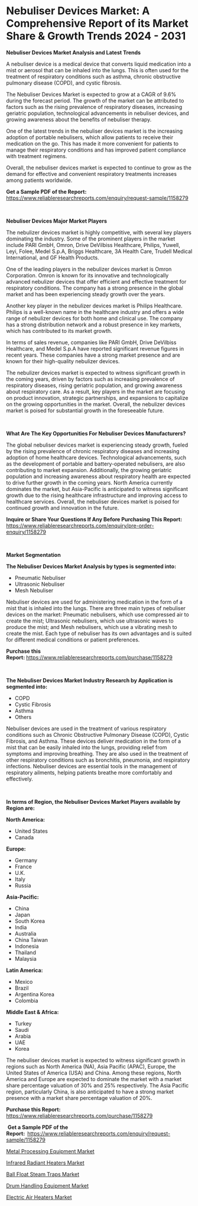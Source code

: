 <p><h1>Nebuliser Devices Market: A Comprehensive Report of its Market Share & Growth Trends 2024 - 2031</h1></p><p><strong>Nebuliser Devices Market Analysis and Latest Trends</strong></p>
<p><p>A nebuliser device is a medical device that converts liquid medication into a mist or aerosol that can be inhaled into the lungs. This is often used for the treatment of respiratory conditions such as asthma, chronic obstructive pulmonary disease (COPD), and cystic fibrosis.</p><p>The Nebuliser Devices Market is expected to grow at a CAGR of 9.6% during the forecast period. The growth of the market can be attributed to factors such as the rising prevalence of respiratory diseases, increasing geriatric population, technological advancements in nebuliser devices, and growing awareness about the benefits of nebuliser therapy.</p><p>One of the latest trends in the nebuliser devices market is the increasing adoption of portable nebulisers, which allow patients to receive their medication on the go. This has made it more convenient for patients to manage their respiratory conditions and has improved patient compliance with treatment regimens.</p><p>Overall, the nebuliser devices market is expected to continue to grow as the demand for effective and convenient respiratory treatments increases among patients worldwide.</p></p>
<p><strong>Get a Sample PDF of the Report:&nbsp;</strong> <a href="https://www.reliableresearchreports.com/enquiry/request-sample/1158279">https://www.reliableresearchreports.com/enquiry/request-sample/1158279</a></p>
<p>&nbsp;</p>
<p><strong>Nebuliser Devices Major Market Players</strong></p>
<p><p>The nebulizer devices market is highly competitive, with several key players dominating the industry. Some of the prominent players in the market include PARI GmbH, Omron, Drive DeVilbiss Healthcare, Philips, Yuwell, Leyi, Folee, Medel S.p.A, Briggs Healthcare, 3A Health Care, Trudell Medical International, and GF Health Products.</p><p>One of the leading players in the nebulizer devices market is Omron Corporation. Omron is known for its innovative and technologically advanced nebulizer devices that offer efficient and effective treatment for respiratory conditions. The company has a strong presence in the global market and has been experiencing steady growth over the years.</p><p>Another key player in the nebulizer devices market is Philips Healthcare. Philips is a well-known name in the healthcare industry and offers a wide range of nebulizer devices for both home and clinical use. The company has a strong distribution network and a robust presence in key markets, which has contributed to its market growth.</p><p>In terms of sales revenue, companies like PARI GmbH, Drive DeVilbiss Healthcare, and Medel S.p.A have reported significant revenue figures in recent years. These companies have a strong market presence and are known for their high-quality nebulizer devices.</p><p>The nebulizer devices market is expected to witness significant growth in the coming years, driven by factors such as increasing prevalence of respiratory diseases, rising geriatric population, and growing awareness about respiratory care. As a result, key players in the market are focusing on product innovation, strategic partnerships, and expansions to capitalize on the growing opportunities in the market. Overall, the nebulizer devices market is poised for substantial growth in the foreseeable future.</p></p>
<p>&nbsp;</p>
<p><strong>What Are The Key Opportunities For Nebuliser Devices Manufacturers?</strong></p>
<p><p>The global nebuliser devices market is experiencing steady growth, fueled by the rising prevalence of chronic respiratory diseases and increasing adoption of home healthcare devices. Technological advancements, such as the development of portable and battery-operated nebulisers, are also contributing to market expansion. Additionally, the growing geriatric population and increasing awareness about respiratory health are expected to drive further growth in the coming years. North America currently dominates the market, but Asia-Pacific is anticipated to witness significant growth due to the rising healthcare infrastructure and improving access to healthcare services. Overall, the nebuliser devices market is poised for continued growth and innovation in the future.</p></p>
<p><strong>Inquire or Share Your Questions If Any Before Purchasing This Report:</strong> <a href="https://www.reliableresearchreports.com/enquiry/pre-order-enquiry/1158279">https://www.reliableresearchreports.com/enquiry/pre-order-enquiry/1158279</a></p>
<p>&nbsp;</p>
<p><strong>Market Segmentation</strong></p>
<p><strong>The Nebuliser Devices Market Analysis by types is segmented into:</strong></p>
<p><ul><li>Pneumatic Nebuliser</li><li>Ultrasonic Nebuliser</li><li>Mesh Nebuliser</li></ul></p>
<p><p>Nebuliser devices are used for administering medication in the form of a mist that is inhaled into the lungs. There are three main types of nebuliser devices on the market: Pneumatic nebulisers, which use compressed air to create the mist; Ultrasonic nebulisers, which use ultrasonic waves to produce the mist; and Mesh nebulisers, which use a vibrating mesh to create the mist. Each type of nebuliser has its own advantages and is suited for different medical conditions or patient preferences.</p></p>
<p><strong>Purchase this Report:&nbsp;</strong><a href="https://www.reliableresearchreports.com/purchase/1158279">https://www.reliableresearchreports.com/purchase/1158279</a></p>
<p>&nbsp;</p>
<p><strong>The Nebuliser Devices Market Industry Research by Application is segmented into:</strong></p>
<p><ul><li>COPD</li><li>Cystic Fibrosis</li><li>Asthma</li><li>Others</li></ul></p>
<p><p>Nebuliser devices are used in the treatment of various respiratory conditions such as Chronic Obstructive Pulmonary Disease (COPD), Cystic Fibrosis, and Asthma. These devices deliver medication in the form of a mist that can be easily inhaled into the lungs, providing relief from symptoms and improving breathing. They are also used in the treatment of other respiratory conditions such as bronchitis, pneumonia, and respiratory infections. Nebuliser devices are essential tools in the management of respiratory ailments, helping patients breathe more comfortably and effectively.</p></p>
<p>&nbsp;</p>
<p><strong>In terms of Region, the Nebuliser Devices Market Players available by Region are:</strong></p>
<p>
    <p> <strong> North America: </strong>
        <ul>
            <li>United States</li>
            <li>Canada</li>
        </ul>
        </p> 
    <p> <strong> Europe: </strong>
        <ul>
            <li>Germany</li>
            <li>France</li>
            <li>U.K.</li>
            <li>Italy</li>
            <li>Russia</li>
        </ul>
        </p> 
    <p> <strong> Asia-Pacific: </strong>
        <ul>
            <li>China</li>
            <li>Japan</li>
            <li>South Korea</li>
            <li>India</li>
            <li>Australia</li>
            <li>China Taiwan</li>
            <li>Indonesia</li>
            <li>Thailand</li>
            <li>Malaysia</li>
        </ul>
        </p> 
    <p> <strong> Latin America: </strong>
        <ul>
            <li>Mexico</li>
            <li>Brazil</li>
            <li>Argentina Korea</li>
            <li>Colombia</li>
        </ul>
        </p> 
    <p> <strong> Middle East & Africa: </strong>
        <ul>
            <li>Turkey</li>
            <li>Saudi</li>
            <li>Arabia</li>
            <li>UAE</li>
            <li>Korea</li>
        </ul>
    </p>
    </p>
<p><p>The nebuliser devices market is expected to witness significant growth in regions such as North America (NA), Asia Pacific (APAC), Europe, the United States of America (USA) and China. Among these regions, North America and Europe are expected to dominate the market with a market share percentage valuation of 30% and 25% respectively. The Asia Pacific region, particularly China, is also anticipated to have a strong market presence with a market share percentage valuation of 20%.</p></p>
<p><strong>Purchase this Report: </strong><a href="https://www.reliableresearchreports.com/purchase/1158279">https://www.reliableresearchreports.com/purchase/1158279</a></p>
<p>&nbsp;<strong>Get a Sample PDF of the Report:&nbsp;&nbsp;</strong><a href="https://www.reliableresearchreports.com/enquiry/request-sample/1158279">https://www.reliableresearchreports.com/enquiry/request-sample/1158279</a></p>
<p><strong></strong></p>
<p><p><a href="https://medium.com/@marvinwalsh8546/metal-processing-equipment-market-the-key-to-successful-business-strategy-forecast-till-2031-22e70021b86e">Metal Processing Equipment Market</a></p><p><a href="https://medium.com/@marvinwalsh8546/infrared-radiant-heaters-market-trends-and-market-analysis-forecasted-for-period-2024-2031-9df87046933d">Infrared Radiant Heaters Market</a></p><p><a href="https://medium.com/@marvinwalsh8546/ball-float-steam-traps-market-insights-into-market-cagr-market-trends-and-growth-strategies-7ff17bc85791">Ball Float Steam Traps Market</a></p><p><a href="https://medium.com/@marvinwalsh8546/drum-handling-equipment-nbsp-market-focuses-on-market-share-size-and-projected-forecast-till-2031-16e5ce53534c">Drum Handling Equipment Market</a></p><p><a href="https://medium.com/@marvinwalsh8546/electric-air-heaters-market-share-evolution-and-market-growth-trends-2024-2031-c46474876a18">Electric Air Heaters Market</a></p></p>